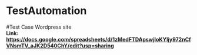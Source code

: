 # TestAutomation
#Test Case Wordpress site<br/>
**Link: https://docs.google.com/spreadsheets/d/1zMedFTDApswjIoKYljy972nCfVNsmTV_aJK2D540ChY/edit?usp=sharing**

